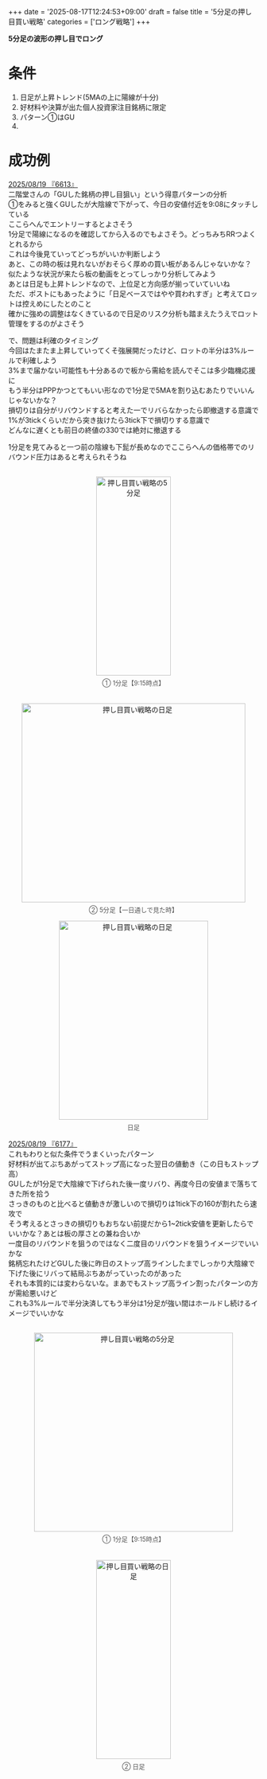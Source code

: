 +++
date = '2025-08-17T12:24:53+09:00'
draft = false
title = '5分足の押し目買い戦略'
categories = ['ロング戦略']
+++

<b>5分足の波形の押し目でロング</b>  
<!--more-->

# 条件
1. 日足が上昇トレンド(5MAの上に陽線が十分)
2. 好材料や決算が出た個人投資家注目銘柄に限定  
3. パターン①はGU
4. 

# 成功例
<u>2025/08/19 『6613』</u>  
二階堂さんの「GUした銘柄の押し目狙い」という得意パターンの分析  
①をみると強くGUしたが大陰線で下がって、今日の安値付近を9:08にタッチしている  
ここらへんでエントリーするとよさそう  
1分足で陽線になるのを確認してから入るのでもよさそう。どっちみちRRつよくとれるから  
これは今後見ていってどっちがいいか判断しよう  
あと、この時の板は見れないがおそらく厚めの買い板があるんじゃないかな？  
似たような状況が来たら板の動画をとってしっかり分析してみよう  
あとは日足も上昇トレンドなので、上位足と方向感が揃っていていいね  
ただ、ポストにもあったように「日足ベースではやや買われすぎ」と考えてロットは控えめにしたとのこと  
確かに強めの調整はなくきているので日足のリスク分析も踏まえたうえでロット管理をするのがよさそう  

で、問題は利確のタイミング  
今回はたまたま上昇していってくそ強展開だったけど、ロットの半分は3%ルールで利確しよう  
3%まで届かない可能性も十分あるので板から需給を読んでそこは多少臨機応援に  
もう半分はPPPかつとてもいい形なので1分足で5MAを割り込むあたりでいいんじゃないかな？  
損切りは自分がリバウンドすると考えた一でリバらなかったら即撤退する意識で  
1%が3tickくらいだから突き抜けたら3tick下で損切りする意識で  
どんなに遅くとも前日の終値の330では絶対に撤退する  

1分足を見てみると一つ前の陰線も下髭が長めなのでここらへんの価格帯でのリバウンド圧力はあると考えられそうね
<div style="display: flex; gap: 20px; justify-content: center; flex-wrap: wrap; margin-top: 30px;">
<div style="text-align: center;">
<img src="/images/oshimegai/6613/0819-1minute.png" alt="押し目買い戦略の5分足" width="150" height="400">
<p style="margin-top: 5px; font-size: 0.9em; color: #555;">① 1分足【9:15時点】</p>
</div>
<div style="text-align: center;">
<img src="/images/oshimegai/6613/0819-1minute2.png" alt="押し目買い戦略の日足" width="450" height="400">
<p style="margin-top: 5px; font-size: 0.9em; color: #555;">② 5分足【一日通しで見た時】</p>
</div>
</div>
<div style="text-align: center;">
<img src="/images/oshimegai/6613/0819-day.png" alt="押し目買い戦略の日足" width="300" height="400">
<p style="margin-top: 5px; font-size: 0.9em; color: #555;">日足</p>
</div>
</div>

<u>2025/08/19 『6177』</u>  
これもわりと似た条件でうまくいったパターン  
好材料が出てぶちあがってストップ高になった翌日の値動き（この日もストップ高）  
GUしたが1分足で大陰線で下げられた後一度リバり、再度今日の安値まで落ちてきた所を拾う  
さっきのものと比べると値動きが激しいので損切りは1tick下の160が割れたら速攻で  
そう考えるとさっきの損切りもおちない前提だから1~2tick安値を更新したらでいいかな？あとは板の厚さとの兼ね合いか  
一度目のリバウンドを狙うのではなく二度目のリバウンドを狙うイメージでいいかな  
銘柄忘れたけどGUした後に昨日のストップ高ラインしたまでしっかり大陰線で下げた後にリバって結局ぶちあがっていったのがあった  
それも本質的には変わらないな。まあでもストップ高ライン割ったパターンの方が需給悪いけど  
これも3%ルールで半分決済してもう半分は1分足が強い間はホールドし続けるイメージでいいかな
<div style="display: flex; gap: 20px; justify-content: center; flex-wrap: wrap; margin-top: 30px;">
<div style="text-align: center;">
<img src="/images/oshimegai/6177/0819-1minute.png" alt="押し目買い戦略の5分足" width="400" height="400">
<p style="margin-top: 5px; font-size: 0.9em; color: #555;">① 1分足【9:15時点】</p>
</div>
<div style="text-align: center;">
<img src="/images/oshimegai/6177/0819-day.png" alt="押し目買い戦略の日足" width="150" height="400">
<p style="margin-top: 5px; font-size: 0.9em; color: #555;">② 日足</p>
</div>
</div>
